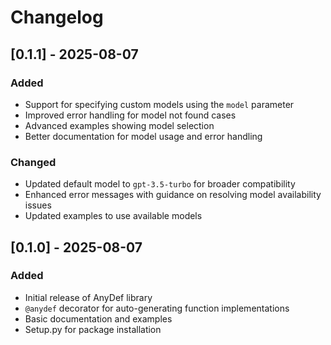 # Changelog

## [0.1.1] - 2025-08-07

### Added

- Support for specifying custom models using the `model` parameter
- Improved error handling for model not found cases
- Advanced examples showing model selection
- Better documentation for model usage and error handling

### Changed

- Updated default model to `gpt-3.5-turbo` for broader compatibility
- Enhanced error messages with guidance on resolving model availability issues
- Updated examples to use available models

## [0.1.0] - 2025-08-07

### Added

- Initial release of AnyDef library
- `@anydef` decorator for auto-generating function implementations
- Basic documentation and examples
- Setup.py for package installation